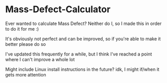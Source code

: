# Mass-Defect-Calculator
Ever wanted to calculate Mass Defect? Neither do I, so I made this in order to do it for me :)

It's obviously not perfect and can be improved, so if you're able to make it better please do so

I've updated this frequently for a while, but I think I've reached a point where I can't improve a whole lot

Might include Linux install instructions in the future? idk, I might if/when it gets more attention
